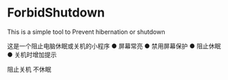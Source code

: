 # ForbidShutdown

This is a simple tool to Prevent hibernation or shutdown

这是一个阻止电脑休眠或关机的小程序
● 屏幕常亮
● 禁用屏幕保护
● 阻止休眠
● 关机时增加提示

阻止关机
不休眠




